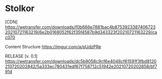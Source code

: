 # Stolkor

[CDN]
https://wetransfer.com/downloads/f0b666e7881bac4b875392338740672320210721163219/6e2b0169052f62f35f4587b9d343323f20210721163229/cac070

Content Structure
https://imgur.com/a/pUdzPRe 

RELEASE [v. 0.1] 
https://wetransfer.com/downloads/dc5b9058c9cf6e4048cf61591f3fbd8120210720202842/5a333ec780431edf67f758712c51942e20210720202858/bf791d
